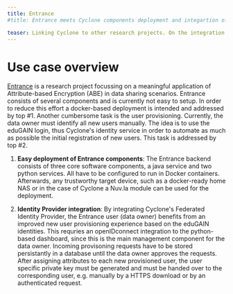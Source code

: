 ```yaml
---
title: Entrance  
#title: Entrance meets Cyclone components deployment and integartion of federated identities.

teaser: Linking Cyclone to other research projects. On the integration of Cyclone's Federated Identity Provider to Entrance and an improved Entrance component deployment.
---
```

# Use case overview

[Entrance](http://entrance.snet.tu-berlin.de/ ) is a research project focussing on a meaningful application of Attribute-based Encryption (ABE) in data sharing scenarios. Entrance consists of several components and is currently not easy to setup. In order to reduce this effort a docker-based deployment is intended and addressed by top #1.
Another cumbersome task is the user provisioning. Currently, the data owner must identify all new users manually. The idea is to use the eduGAIN login, thus Cyclone's identity service in order to automate as much as possible the initial registration of new users. This task is addressed by top #2. 

1. **Easy deployment of Entrance components**:
The Entrance backend consists of three core software components, a java service and two python services. All have to be configured to run in Docker containers. Afterwards, any trustworthy target device, such as a docker-ready home NAS or in the case of Cyclone a Nuv.la module can be used for the deployment.

2. **Identity Provider integration**:  By integrating Cyclone's Federated Identity Provider, the Entrance user (data owner) benefits from an improved new user provisioning experience based on the eduGAIN identities. This requries an openIDconnect integration to the python-based dashboard, since this is the main management component for the data owner. Incoming provisoning requests have to be stored persistantly in a database until the data owner approves the requests. After assigning attributes to each new provisioned user, the user specific private key must be generated and must be handed over to the corresponding user, e.g. manually by a HTTPS download or by an authenticated request.  


